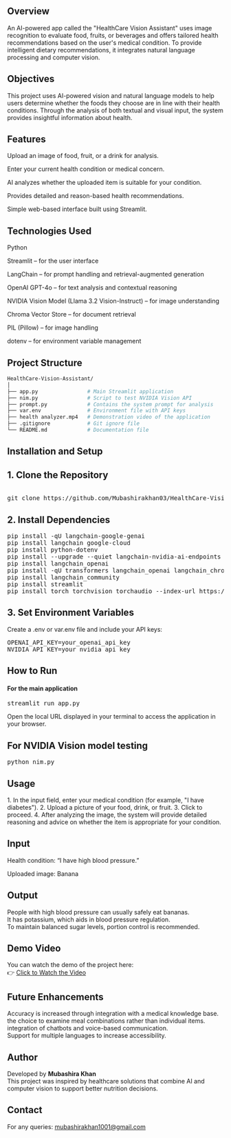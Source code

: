 <h2><b>Overview</b></h2>
An AI-powered app called the "HealthCare Vision Assistant" uses image recognition to evaluate food, fruits, or beverages and offers tailored health recommendations based on the user's medical condition. To provide intelligent dietary recommendations, it integrates natural language processing and computer vision.

<h2><b>Objectives</b></h2>
This project uses AI-powered vision and natural language models to help users determine whether the foods they choose are in line with their health conditions.
Through the analysis of both textual and visual input, the system provides insightful information about health.

<h2><b>Features</b></h2>

Upload an image of food, fruit, or a drink for analysis.

Enter your current health condition or medical concern.

AI analyzes whether the uploaded item is suitable for your condition.

Provides detailed and reason-based health recommendations.

Simple web-based interface built using Streamlit.

<h2><b>Technologies Used</b></h2>

Python

Streamlit – for the user interface

LangChain – for prompt handling and retrieval-augmented generation

OpenAI GPT-4o – for text analysis and contextual reasoning

NVIDIA Vision Model (Llama 3.2 Vision-Instruct) – for image understanding

Chroma Vector Store – for document retrieval

PIL (Pillow) – for image handling

dotenv – for environment variable management


<h2><b>Project Structure</b></h2>

```bash
HealthCare-Vision-Assistant/
│
├── app.py                # Main Streamlit application
├── nim.py                # Script to test NVIDIA Vision API
├── prompt.py             # Contains the system prompt for analysis
├── var.env               # Environment file with API keys
├── health analyzer.mp4   # Demonstration video of the application
├── .gitignore            # Git ignore file
└── README.md             # Documentation file
```
<h2><b>Installation and Setup</b></h2>

<h2><b>1. Clone the Repository</b></h2>

<pre> 
git clone https://github.com/Mubashirakhan03/HealthCare-Vision-Assistant.git cd HealthCare-Vision-Assistant 
</pre>



<h2><b>2. Install Dependencies</b></h2>

<pre>
pip install -qU langchain-google-genai
pip install langchain google-cloud
pip install python-dotenv
pip install --upgrade --quiet langchain-nvidia-ai-endpoints
pip install langchain_openai
pip install -qU transformers langchain_openai langchain_chroma
pip install langchain_community
pip install streamlit
pip install torch torchvision torchaudio --index-url https://download.pytorch.org/whl/cpu 
</pre>


<h2><b>3. Set Environment Variables</b></h2>
Create a .env or var.env file and include your API keys:

<pre>
OPENAI_API_KEY=your_openai_api_key
NVIDIA_API_KEY=your_nvidia_api_key
</pre>



<h2><b>How to Run</b></h2>
<h4><b>For the main application</b></h4>
<pre>
streamlit run app.py
</pre>
Open the local URL displayed in your terminal to access the application in your browser.




<h2><b>For NVIDIA Vision model testing</b></h2>
<pre>
python nim.py
</pre>


<h2><b>Usage</b></h2>
1. In the input field, enter your medical condition (for example, "I have diabetes").
2. Upload a picture of your food, drink, or fruit.
3. Click to proceed.
4. After analyzing the image, the system will provide detailed reasoning and advice on whether the item is appropriate for your condition.


<h2><b>Input</b></h2>
Health condition: “I have high blood pressure.”

Uploaded image: Banana


<h2><b>Output</b></h2>
People with high blood pressure can usually safely eat bananas. <br>
It has potassium, which aids in blood pressure regulation.  <br>
To maintain balanced sugar levels, portion control is recommended.


## Demo Video

You can watch the demo of the project here:  
👉 [Click to Watch the Video](https://github.com/Mubashirakhan03/HealthCare-Vision-Assistant/raw/main/health%20analyzer.mp4?raw=true)

<h2><b>Future Enhancements</b></h2>
Accuracy is increased through integration with a medical knowledge base.<br>
the choice to examine meal combinations rather than individual items.<br>
integration of chatbots and voice-based communication.<br>
Support for multiple languages to increase accessibility.

<h2><b>Author</b></h2>
Developed by <b>Mubashira Khan</b> <br>
This project was inspired by healthcare solutions that combine AI and computer vision to support better nutrition decisions.


## Contact
For any queries: [mubashirakhan1001@gmail.com](mailto:mubashirakhan1001@gmail.com)

